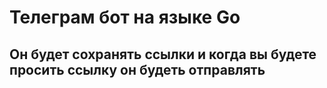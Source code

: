 # Телеграм бот на языке Go

## Он будет cохранять ссылки и когда вы будете просить ссылку он будеть отправлять
